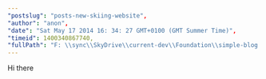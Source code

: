 ```yaml
---
"postslug": "posts-new-skiing-website",
"author": "anon",
"date": "Sat May 17 2014 16: 34: 27 GMT+0100 (GMT Summer Time)",
"timeid": 1400340867740,
"fullPath": "F: \\sync\\SkyDrive\\current-dev\\Foundation\\simple-blog.docpad\\src\\documents\\comments\\1400340867740.html.md"
---
```

Hi there
